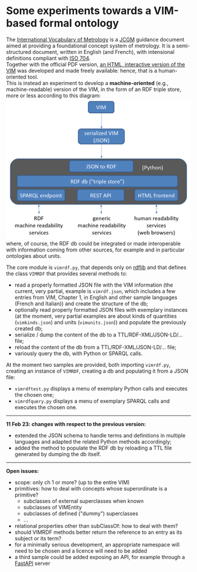 # Some experiments towards a VIM-based formal ontology

The [International Vocabulary of Metrology](https://www.bipm.org/en/committees/jc/jcgm/publications) is a [JCGM](https://www.bipm.org/en/committees/jc/jcgm) guidance document aimed at providing a foundational concept system of metrology. It is a semi-structured document, written in English (and French), with intensional definitions compliant with [ISO 704](https://www.iso.org/standard/79077.html).  
Together with the official PDF version, [an HTML, interactive version of the VIM](https://jcgm.bipm.org/vim/en) was developed and made freely available: hence, that is a human-oriented tool.  
This is instead an experiment to develop a **machine-oriented** (e.g., machine-readable) version of the VIM, in the form of an RDF triple store, more or less according to this diagram:  
![schema](assets/schema.png)  
where, of course, the RDF db could be integrated or made interoperable with information coming from other sources, for example and in particular ontologies about units.

The core module is `vimrdf.py`, that depends only on [rdflib](https://rdflib.readthedocs.io/en/stable) and that defines the class `VIMRDF` that provides several methods to:
* read a properly formatted JSON file with the VIM information (the current, very partial, example is `vimrdf.json`, which includes a few entries from VIM, Chapter 1, in English and other sample languages (French and Italian)) and create the structure of the db;
* optionally read properly formatted JSON files with exemplary instances (at the moment, very partial examples are about kinds of quantities (`vimkinds.json`) and units (`vimunits.json`)) and populate the previously created db;
* serialize / dump the content of the db to a TTL/RDF-XML/JSON-LD/... file;
* reload the content of the db from a TTL/RDF-XML/JSON-LD/... file;
* variously query the db, with Python or SPARQL calls.

At the moment two samples are provided, both importing `vimrdf.py`, creating an instance of `VIMRDF`, creating a db and populating it from a JSON file:
* `vimrdftest.py` displays a menu of exemplary Python calls and executes the chosen one;
* `vimrdfquery.py` displays a menu of exemplary SPARQL calls and executes the chosen one.

---
**11 Feb 23: changes with respect to the previous version:**
* extended the JSON schema to handle terms and definitions in multiple languages and adapted the related Python methods accordingly;
* added the method to populate the RDF db by reloading a TTL file generated by dumping the db itself. 

---
**Open issues:**
* scope: only ch 1 or more? (up to the entire VIM)
* primitives: how to deal with concepts whose superordinate is a primitive?
    * subclasses of external superclasses when known 
    * subclasses of VIMEntity
    * subclasses of defined ("dummy") superclasses
    * ...
* relational properties other than subClassOf: how to deal with them?
* should VIMRDF methods better return the reference to an entry as its subject or its term?
* for a minimally serious development, an appropriate namespace will need to be chosen and a licence will need to be added
* a third sample could be added exposing an API, for example through a [FastAPI](https://fastapi.tiangolo.com) server
